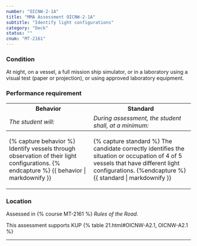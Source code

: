 ```yaml
---
number: "OICNW-2-1A"
title: "MMA Assessment OICNW-2-1A"
subtitle: "Identify light configurations"
category: "Deck"
status: ""
cnum: "MT-2161"
---
```

### Condition

At night, on a vessel, a full mission ship simulator, or in a laboratory using a visual test (paper or projection), or using approved laboratory equipment.

### Performance requirement 

<table width='100%' class='Guidelines'>
 <thead>
 <tr>
     <th class='thirty'>Behavior</th>
     <th class='seventy'>Standard</th>
 </tr>
 <tr>
     <td><em>The student will:</em></td>
     <td><em>During assessment, the student shall, at a minimum:</em></td>
 </tr>
 </thead>
 <tbody>
 

<tr><td>

{% capture behavior %}
Identify vessels through observation of their light configurations.
{% endcapture %}
{{ behavior | markdownify }}

</td><td>

{% capture standard %}
The candidate correctly identifies the situation or occupation of 4 of 5 vessels that have different light configurations.
{%endcapture %}
{{ standard | markdownify }}

</td></tr>



 </tbody>
 </table>

### Location

Assessed in  {% course  MT-2161 %}  *Rules of the Road*.

This assessment supports KUP {% table 21.html#OICNW-A2.1, OICNW-A2.1 %}

***

